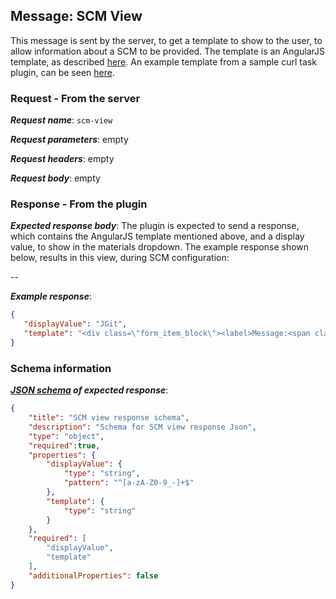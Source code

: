 ## Message: SCM View

This message is sent by the server, to get a template to show to the user, to allow information about a SCM to be
provided. The template is an AngularJS template, as described [here](../angular_js_templates_in_go_plugins.md). An
example template from a sample curl task plugin, can be seen
[here](https://github.com/gocd/sample-plugins/blob/master/curl-plugin/resources/views/task.template.html).

### Request - From the server

***Request name***: `scm-view`

***Request parameters***: empty

***Request headers***: empty

***Request body***: empty

### Response - From the plugin

***Expected response body***: The plugin is expected to send a response, which contains the AngularJS template
mentioned above, and a display value, to show in the materials dropdown. The example response shown below, results in this
view, during SCM configuration:

--

***Example response***:

```json
{
   "displayValue": "JGit",
   "template": "<div class=\"form_item_block\"><label>Message:<span class=\"asterisk\">*</span><input type=\"text\" ng-model=\"message\" ng-required=\"true\"></label></div>"
}
```

### Schema information

***[JSON schema](http://json-schema.org) of expected response***:

```json
{
    "title": "SCM view response schema",
    "description": "Schema for SCM view response Json",
    "type": "object",
    "required":true,
    "properties": {
        "displayValue": {
            "type": "string",
            "pattern": "^[a-zA-Z0-9_-]+$"
        },
        "template": {
            "type": "string"
        }
    },
    "required": [
        "displayValue",
        "template"
    ],
    "additionalProperties": false
}
```
